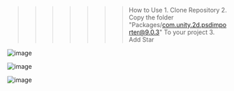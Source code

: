 >>>>>>> How to Use
    1. Clone Repository
    2. Copy the folder "Packages/com.unity.2d.psdimporter@9.0.3" To your project
    3. Add Star

![image](https://github.com/ArcfuryHan/psd2unity/assets/29817119/70c870ab-7ee9-4a10-9b29-bac71cac3bf5)


![image](https://github.com/ArcfuryHan/psd2unity/assets/29817119/6e78b133-81b0-428c-bc8c-c68c0f4ce2ab)


![image](https://github.com/ArcfuryHan/psd2unity/assets/29817119/35148bda-c908-4c91-be8a-49aec0f9479a)
